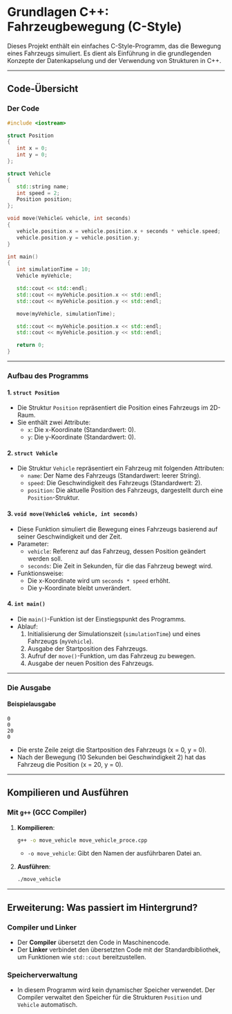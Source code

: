 # Grundlagen C++: Fahrzeugbewegung (C-Style)

Dieses Projekt enthält ein einfaches C-Style-Programm, das die Bewegung eines Fahrzeugs simuliert. Es dient als Einführung in die grundlegenden Konzepte der Datenkapselung und der Verwendung von Strukturen in C++.

---

## Code-Übersicht

### Der Code
```cpp
#include <iostream>

struct Position
{
   int x = 0;
   int y = 0;
};

struct Vehicle
{
   std::string name;
   int speed = 2;
   Position position;
};

void move(Vehicle& vehicle, int seconds)
{
   vehicle.position.x = vehicle.position.x + seconds * vehicle.speed;
   vehicle.position.y = vehicle.position.y;
}

int main()
{
   int simulationTime = 10;
   Vehicle myVehicle;

   std::cout << std::endl;
   std::cout << myVehicle.position.x << std::endl;
   std::cout << myVehicle.position.y << std::endl;

   move(myVehicle, simulationTime);

   std::cout << myVehicle.position.x << std::endl;
   std::cout << myVehicle.position.y << std::endl;

   return 0;
}
```

---

### Aufbau des Programms

#### 1. `struct Position`
- Die Struktur `Position` repräsentiert die Position eines Fahrzeugs im 2D-Raum.
- Sie enthält zwei Attribute:
  - `x`: Die x-Koordinate (Standardwert: 0).
  - `y`: Die y-Koordinate (Standardwert: 0).

#### 2. `struct Vehicle`
- Die Struktur `Vehicle` repräsentiert ein Fahrzeug mit folgenden Attributen:
  - `name`: Der Name des Fahrzeugs (Standardwert: leerer String).
  - `speed`: Die Geschwindigkeit des Fahrzeugs (Standardwert: 2).
  - `position`: Die aktuelle Position des Fahrzeugs, dargestellt durch eine `Position`-Struktur.

#### 3. `void move(Vehicle& vehicle, int seconds)`
- Diese Funktion simuliert die Bewegung eines Fahrzeugs basierend auf seiner Geschwindigkeit und der Zeit.
- Parameter:
  - `vehicle`: Referenz auf das Fahrzeug, dessen Position geändert werden soll.
  - `seconds`: Die Zeit in Sekunden, für die das Fahrzeug bewegt wird.
- Funktionsweise:
  - Die x-Koordinate wird um `seconds * speed` erhöht.
  - Die y-Koordinate bleibt unverändert.

#### 4. `int main()`
- Die `main()`-Funktion ist der Einstiegspunkt des Programms.
- Ablauf:
  1. Initialisierung der Simulationszeit (`simulationTime`) und eines Fahrzeugs (`myVehicle`).
  2. Ausgabe der Startposition des Fahrzeugs.
  3. Aufruf der `move()`-Funktion, um das Fahrzeug zu bewegen.
  4. Ausgabe der neuen Position des Fahrzeugs.

---

### Die Ausgabe

#### Beispielausgabe
```
0
0
20
0
```
- Die erste Zeile zeigt die Startposition des Fahrzeugs (x = 0, y = 0).
- Nach der Bewegung (10 Sekunden bei Geschwindigkeit 2) hat das Fahrzeug die Position (x = 20, y = 0).

---

## Kompilieren und Ausführen

### Mit `g++` (GCC Compiler)
1. **Kompilieren**:
   ```bash
   g++ -o move_vehicle move_vehicle_proce.cpp
   ```
   - `-o move_vehicle`: Gibt den Namen der ausführbaren Datei an.

2. **Ausführen**:
   ```bash
   ./move_vehicle
   ```

---

## Erweiterung: Was passiert im Hintergrund?

### Compiler und Linker
- Der **Compiler** übersetzt den Code in Maschinencode.
- Der **Linker** verbindet den übersetzten Code mit der Standardbibliothek, um Funktionen wie `std::cout` bereitzustellen.

### Speicherverwaltung
- In diesem Programm wird kein dynamischer Speicher verwendet. Der Compiler verwaltet den Speicher für die Strukturen `Position` und `Vehicle` automatisch.
